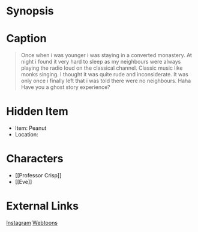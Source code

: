 # Synopsis


# Caption
> Once when i was younger i was staying in a converted monastery. At night i found it very hard to sleep as my neighbours were always playing the radio loud on the classical channel. Classic music like monks singing. I thought it was quite rude and inconsiderate. It was only once i finally left that i was told there were no neighbours. Haha Have you a ghost story experience?

# Hidden Item
* Item: Peanut 
* Location: <spoiler></spoiler>

# Characters
* [[Professor Crisp]]
* [[Eve]]

# External Links
[Instagram](https://www.instagram.com/p/CA_ax5OjTHy/)
[Webtoons](https://www.webtoons.com/en/challenge/twistwood-tales/43-ghost-sheet/viewer?title_no=344740&episode_no=47)